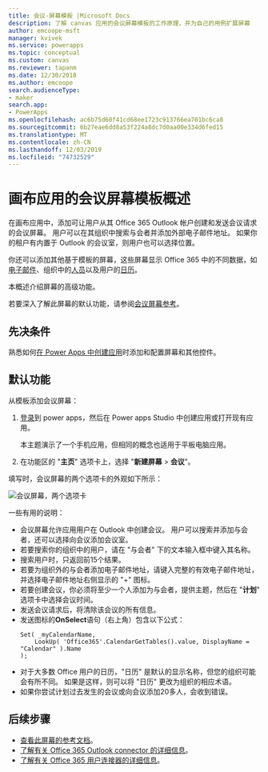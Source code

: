 ```yaml
---
title: 会议-屏幕模板 |Microsoft Docs
description: 了解 canvas 应用的会议屏幕模板的工作原理，并为自己的用例扩展屏幕
author: emcoope-msft
manager: kvivek
ms.service: powerapps
ms.topic: conceptual
ms.custom: canvas
ms.reviewer: tapanm
ms.date: 12/30/2018
ms.author: emcoope
search.audienceType:
- maker
search.app:
- PowerApps
ms.openlocfilehash: ac6b75d60f41cd68ee1723c913766ea701bc6ca8
ms.sourcegitcommit: 6b27eae6dd8a53f224a8dc7d0aa00e334d6fed15
ms.translationtype: MT
ms.contentlocale: zh-CN
ms.lasthandoff: 12/03/2019
ms.locfileid: "74732529"
---
```

# <a name="overview-of-the-meeting-screen-template-for-canvas-apps"></a>画布应用的会议屏幕模板概述

在画布应用中，添加可让用户从其 Office 365 Outlook 帐户创建和发送会议请求的会议屏幕。 用户可以在其组织中搜索与会者并添加外部电子邮件地址。 如果你的租户有内置于 Outlook 的会议室，则用户也可以选择位置。

你还可以添加其他基于模板的屏幕，这些屏幕显示 Office 365 中的不同数据，如[电子邮件](email-screen-overview.md)、组织中的[人员](people-screen-overview.md)以及用户的[日历](calendar-screen-overview.md)。

本概述介绍屏幕的高级功能。

若要深入了解此屏幕的默认功能，请参阅[会议屏幕参考](meeting-screen-reference.md)。

## <a name="prerequisite"></a>先决条件

熟悉如何[在 Power Apps 中创建应用](../data-platform-create-app-scratch.md)时添加和配置屏幕和其他控件。

## <a name="default-functionality"></a>默认功能

从模板添加会议屏幕：

1. [登录](https://make.powerapps.com?utm_source=padocs&utm_medium=linkinadoc&utm_campaign=referralsfromdoc)到 power apps，然后在 Power apps Studio 中创建应用或打开现有应用。

    本主题演示了一个手机应用，但相同的概念也适用于平板电脑应用。

1. 在功能区的 "**主页**" 选项卡上，选择 "**新建屏幕** > **会议**"。

  填写时，会议屏幕的两个选项卡的外观如下所示：

  ![会议屏幕，两个选项卡](media/meeting-screen/meeting-screen-full-both.png)

一些有用的说明：

* 会议屏幕允许应用用户在 Outlook 中创建会议。
  用户可以搜索并添加与会者，还可以选择向会议添加会议室。
* 若要搜索你的组织中的用户，请在 "与会者" 下的文本输入框中键入其名称。
* 搜索用户时，只返回前15个结果。
* 若要为组织外的与会者添加电子邮件地址，请键入完整的有效电子邮件地址，并选择电子邮件地址右侧显示的 "+" 图标。
* 若要创建会议，你必须将至少一个人添加为与会者，提供主题，然后在 "**计划**" 选项卡中选择会议时间。
* 发送会议请求后，将清除该会议的所有信息。
* 发送图标的**OnSelect**语句（右上角）包含以下公式：
    ```powerapps-dot
    Set( _myCalendarName, 
        LookUp( 'Office365'.CalendarGetTables().value, DisplayName = "Calendar" ).Name 
    );
    ```
* 对于大多数 Office 用户的日历，"日历" 是默认的显示名称，但您的组织可能会有所不同。 如果是这样，则可以将 "日历" 更改为组织的相应术语。
* 如果你尝试计划过去发生的会议或向会议添加20多人，会收到错误。

## <a name="next-steps"></a>后续步骤

* [查看此屏幕的参考文档](./meeting-screen-reference.md)。
* [了解有关 Office 365 Outlook connector 的详细信息](../connections/connection-office365-outlook.md)。
* [了解有关 Office 365 用户连接器的详细信息](../connections/connection-office365-users.md)。
